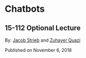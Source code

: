 # Chatbots
15-112 Optional Lecture
-----------------------

By: [Jacob Strieb](http://jstrieb.github.io) and [Zuhayer Quazi](https://www.zuhayer.me/)

Published on November 6, 2018
